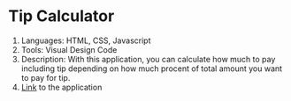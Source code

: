# Tip Calculator

1. Languages: HTML, CSS, Javascript
2. Tools: Visual Design Code
3. Description: With this application, you can calculate how much to pay including tip depending on how much procent of total amount you want to pay for tip.
4. <a href="https://hsh803.github.io/tip-calculator">Link</a> to the application
